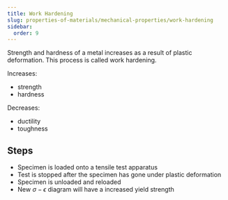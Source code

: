 ```yaml
---
title: Work Hardening
slug: properties-of-materials/mechanical-properties/work-hardening
sidebar:
  order: 9
---
```


Strength and hardness of a metal increases as a result of plastic deformation.
This process is called work hardening.

Increases:

- strength
- hardness

Decreases:

- ductility
- toughness

## Steps

- Specimen is loaded onto a tensile test apparatus
- Test is stopped after the specimen has gone under plastic deformation
- Specimen is unloaded and reloaded
- New $\sigma-\epsilon$ diagram will have a increased yield strength
